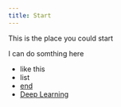 ```yaml
---
title: Start
---
```


This is the place you could start

I can do somthing here

- like this
- list
- [end](../broken)
- [Deep Learning](../deep-learning/)
